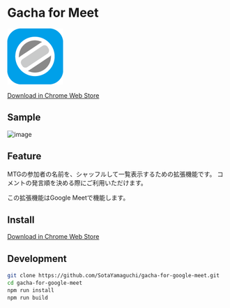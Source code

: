 # Gacha for Meet

![image](./public/icon.png)

[Download in Chrome Web Store](https://chrome.google.com/webstore/detail/gacha-for-meet/mjofhjmcolgfncmcnhpfajmjlkllefni)

## Sample

![image](https://user-images.githubusercontent.com/24993603/151560055-697c9e29-4a1b-4f7f-a2d1-c173df092678.png)

## Feature

MTGの参加者の名前を、シャッフルして一覧表示するための拡張機能です。
コメントの発言順を決める際にご利用いただけます。

この拡張機能はGoogle Meetで機能します。

## Install

[Download in Chrome Web Store](https://chrome.google.com/webstore/detail/gacha-for-meet/mjofhjmcolgfncmcnhpfajmjlkllefni)

## Development

```bash
git clone https://github.com/SotaYamaguchi/gacha-for-google-meet.git
cd gacha-for-google-meet
npm run install
npm run build
```
